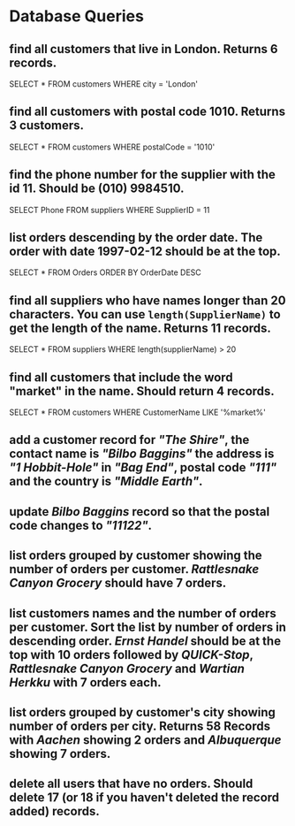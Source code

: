 # Database Queries

## find all customers that live in London. Returns 6 records.

SELECT \* FROM customers
WHERE city = 'London'

## find all customers with postal code 1010. Returns 3 customers.

SELECT \* FROM customers
WHERE postalCode = '1010'

## find the phone number for the supplier with the id 11. Should be (010) 9984510.

SELECT Phone FROM suppliers
WHERE SupplierID = 11

## list orders descending by the order date. The order with date 1997-02-12 should be at the top.

SELECT \* FROM Orders
ORDER BY OrderDate DESC

## find all suppliers who have names longer than 20 characters. You can use `length(SupplierName)` to get the length of the name. Returns 11 records.

SELECT \* FROM suppliers
WHERE length(supplierName) > 20

## find all customers that include the word "market" in the name. Should return 4 records.

SELECT \* FROM customers
WHERE CustomerName LIKE '%market%'

## add a customer record for _"The Shire"_, the contact name is _"Bilbo Baggins"_ the address is _"1 Hobbit-Hole"_ in _"Bag End"_, postal code _"111"_ and the country is _"Middle Earth"_.

## update _Bilbo Baggins_ record so that the postal code changes to _"11122"_.

## list orders grouped by customer showing the number of orders per customer. _Rattlesnake Canyon Grocery_ should have 7 orders.

## list customers names and the number of orders per customer. Sort the list by number of orders in descending order. _Ernst Handel_ should be at the top with 10 orders followed by _QUICK-Stop_, _Rattlesnake Canyon Grocery_ and _Wartian Herkku_ with 7 orders each.

## list orders grouped by customer's city showing number of orders per city. Returns 58 Records with _Aachen_ showing 2 orders and _Albuquerque_ showing 7 orders.

## delete all users that have no orders. Should delete 17 (or 18 if you haven't deleted the record added) records.
